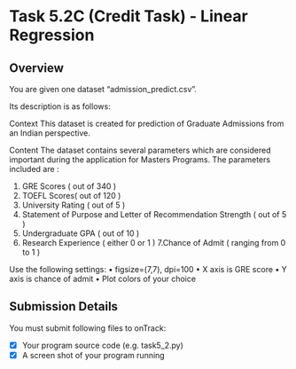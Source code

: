 # Task 5.2C (Credit Task) - Linear Regression

## Overview
You are given one dataset “admission_predict.csv”.

Its description is as follows:

Context
This dataset is created for prediction of Graduate Admissions from an Indian perspective.

Content
The dataset contains several parameters which are considered important during the application for Masters Programs. The parameters included are : 
1. GRE Scores ( out of 340 ) 
2. TOEFL Scores( out of 120 ) 
3. University Rating ( out of 5 ) 
4. Statement of Purpose and Letter of Recommendation Strength ( out of 5 ) 
5. Undergraduate GPA ( out of 10 ) 
6. Research Experience ( either 0 or 1 ) 
7.Chance of Admit ( ranging from 0 to 1 )

Use the following settings:
• figsize=(7,7), dpi=100
• X axis is GRE score
• Y axis is chance of admit
• Plot colors of your choice


## Submission Details
You must submit following files to onTrack:
- [x] Your program source code (e.g. task5_2.py)
- [x] A screen shot of your program running

